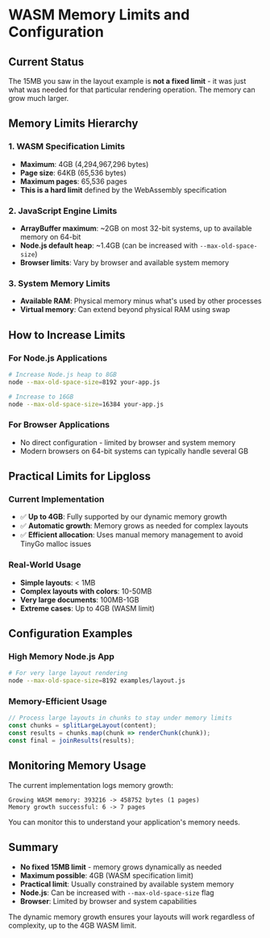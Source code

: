 # WASM Memory Limits and Configuration

## Current Status

The 15MB you saw in the layout example is **not a fixed limit** - it was just what was needed for that particular rendering operation. The memory can grow much larger.

## Memory Limits Hierarchy

### 1. WASM Specification Limits
- **Maximum**: 4GB (4,294,967,296 bytes)
- **Page size**: 64KB (65,536 bytes)
- **Maximum pages**: 65,536 pages
- **This is a hard limit** defined by the WebAssembly specification

### 2. JavaScript Engine Limits
- **ArrayBuffer maximum**: ~2GB on most 32-bit systems, up to available memory on 64-bit
- **Node.js default heap**: ~1.4GB (can be increased with `--max-old-space-size`)
- **Browser limits**: Vary by browser and available system memory

### 3. System Memory Limits
- **Available RAM**: Physical memory minus what's used by other processes
- **Virtual memory**: Can extend beyond physical RAM using swap

## How to Increase Limits

### For Node.js Applications
```bash
# Increase Node.js heap to 8GB
node --max-old-space-size=8192 your-app.js

# Increase to 16GB
node --max-old-space-size=16384 your-app.js
```

### For Browser Applications
- No direct configuration - limited by browser and system memory
- Modern browsers on 64-bit systems can typically handle several GB

## Practical Limits for Lipgloss

### Current Implementation
- ✅ **Up to 4GB**: Fully supported by our dynamic memory growth
- ✅ **Automatic growth**: Memory grows as needed for complex layouts
- ✅ **Efficient allocation**: Uses manual memory management to avoid TinyGo malloc issues

### Real-World Usage
- **Simple layouts**: < 1MB
- **Complex layouts with colors**: 10-50MB  
- **Very large documents**: 100MB-1GB
- **Extreme cases**: Up to 4GB (WASM limit)

## Configuration Examples

### High Memory Node.js App
```bash
# For very large layout rendering
node --max-old-space-size=8192 examples/layout.js
```

### Memory-Efficient Usage
```javascript
// Process large layouts in chunks to stay under memory limits
const chunks = splitLargeLayout(content);
const results = chunks.map(chunk => renderChunk(chunk));
const final = joinResults(results);
```

## Monitoring Memory Usage

The current implementation logs memory growth:
```
Growing WASM memory: 393216 -> 458752 bytes (1 pages)
Memory growth successful: 6 -> 7 pages
```

You can monitor this to understand your application's memory needs.

## Summary

- **No fixed 15MB limit** - memory grows dynamically as needed
- **Maximum possible**: 4GB (WASM specification limit)
- **Practical limit**: Usually constrained by available system memory
- **Node.js**: Can be increased with `--max-old-space-size` flag
- **Browser**: Limited by browser and system capabilities

The dynamic memory growth ensures your layouts will work regardless of complexity, up to the 4GB WASM limit.